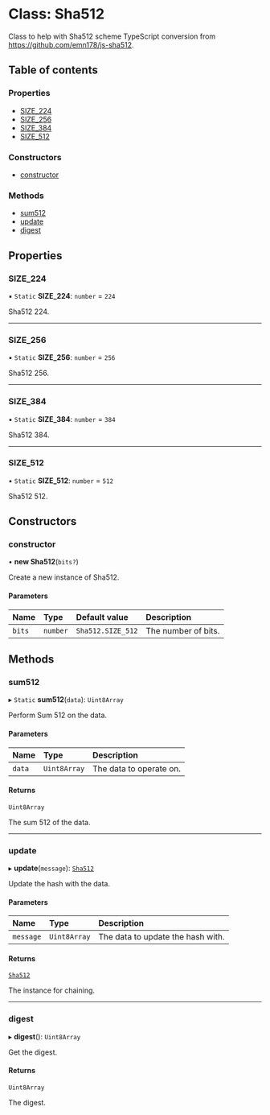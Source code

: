 # Class: Sha512

Class to help with Sha512 scheme
TypeScript conversion from https://github.com/emn178/js-sha512.

## Table of contents

### Properties

- [SIZE\_224](Sha512.md#size_224)
- [SIZE\_256](Sha512.md#size_256)
- [SIZE\_384](Sha512.md#size_384)
- [SIZE\_512](Sha512.md#size_512)

### Constructors

- [constructor](Sha512.md#constructor)

### Methods

- [sum512](Sha512.md#sum512)
- [update](Sha512.md#update)
- [digest](Sha512.md#digest)

## Properties

### SIZE\_224

▪ `Static` **SIZE\_224**: `number` = `224`

Sha512 224.

___

### SIZE\_256

▪ `Static` **SIZE\_256**: `number` = `256`

Sha512 256.

___

### SIZE\_384

▪ `Static` **SIZE\_384**: `number` = `384`

Sha512 384.

___

### SIZE\_512

▪ `Static` **SIZE\_512**: `number` = `512`

Sha512 512.

## Constructors

### constructor

• **new Sha512**(`bits?`)

Create a new instance of Sha512.

#### Parameters

| Name | Type | Default value | Description |
| :------ | :------ | :------ | :------ |
| `bits` | `number` | `Sha512.SIZE_512` | The number of bits. |

## Methods

### sum512

▸ `Static` **sum512**(`data`): `Uint8Array`

Perform Sum 512 on the data.

#### Parameters

| Name | Type | Description |
| :------ | :------ | :------ |
| `data` | `Uint8Array` | The data to operate on. |

#### Returns

`Uint8Array`

The sum 512 of the data.

___

### update

▸ **update**(`message`): [`Sha512`](Sha512.md)

Update the hash with the data.

#### Parameters

| Name | Type | Description |
| :------ | :------ | :------ |
| `message` | `Uint8Array` | The data to update the hash with. |

#### Returns

[`Sha512`](Sha512.md)

The instance for chaining.

___

### digest

▸ **digest**(): `Uint8Array`

Get the digest.

#### Returns

`Uint8Array`

The digest.
